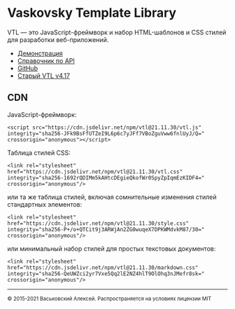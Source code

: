 # Vaskovsky Template Library

VTL &#8212; это JavaScript-фреймворк и набор HTML-шаблонов и СSS стилей для разработки веб-приложений.

* [Демонстрация](html/README.html)
* [Справочник по API](api.md)
* [GitHub](https://github.com/vaskovsky/vtl)
* [Старый VTL v4.17](http://vaskovsky.net/vtl-4/)

## CDN

JavaScript-фреймворк:
```
<script src="https://cdn.jsdelivr.net/npm/vtl@21.11.30/vtl.js" integrity="sha256-JFk9BsFfUTZeI9L6p6c7yJFf7VBoZguVww6fnlUyJ/Q=" crossorigin="anonymous"></script>
```

Таблица стилей CSS:
```
<link rel="stylesheet" href="https://cdn.jsdelivr.net/npm/vtl@21.11.30/vtl.css" integrity="sha256-1692rQDIMm5kAHtcDEgieQkofWr0SpyZpIqmEzKIDF4=" crossorigin="anonymous"/>
```
или та же таблица стилей, включая сомнительные изменения стилей стандартных элементов:
```
<link rel="stylesheet" href="https://cdn.jsdelivr.net/npm/vtl@21.11.30/style.css" integrity="sha256-P+/o+QTCit9j3ARWjAn2ZG0wuqeX7DPKWMdvkM87/30=" crossorigin="anonymous"/>
```
или минимальный набор стилей для простых текстовых документов:
```
<link rel="stylesheet" href="https://cdn.jsdelivr.net/npm/vtl@21.11.30/markdown.css" integrity="sha256-QeUWZci2yr7Vxe5Qq2lE2NZ4hlT9OlOhq3nJMefr8sk=" crossorigin="anonymous"/>
```
________________________________________________________________________________
<small>© 2015-2021 Васьковский Алексей. Распространяется на условиях лицензии MIT</small>
<style>pre {white-space: pre-wrap}</style>
